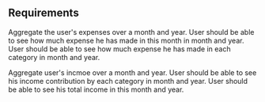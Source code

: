 ## Requirements

Aggregate the user's expenses over a month and year.
User should be able to see how much expense he has made in this month in month and year.
User should be able to see how much expense he has made in each category in month and year.

Aggregate user's incmoe over a month and year.
User should be able to see his income contribution by each category in month and year.
User should be able to see his total income in this month and year.



